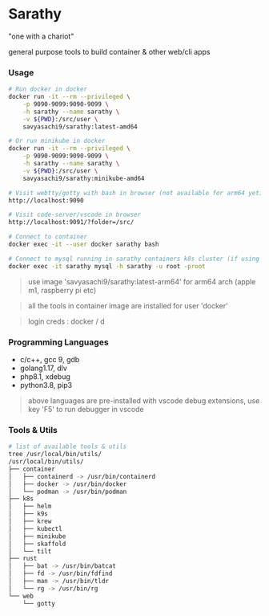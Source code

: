 # Sarathy
"one with a chariot"

general purpose tools to build container & other web/cli apps

### Usage
```bash
# Run docker in docker
docker run -it --rm --privileged \
    -p 9090-9099:9090-9099 \
    -h sarathy --name sarathy \
    -v ${PWD}:/src/user \
    savyasachi9/sarathy:latest-amd64

# Or run minikube in docker
docker run -it --rm --privileged \
    -p 9090-9099:9090-9099 \
    -h sarathy --name sarathy \
    -v ${PWD}:/src/user \
    savyasachi9/sarathy:minikube-amd64

# Visit webtty/gotty with bash in browser (not available for arm64 yet)
http://localhost:9090

# Visit code-server/vscode in browser
http://localhost:9091/?folder=/src/

# Connect to container
docker exec -it --user docker sarathy bash

# Connect to mysql running in sarathy containers k8s cluster (if using minikube image)
docker exec -it sarathy mysql -h sarathy -u root -proot
```
> use image 'savyasachi9/sarathy:latest-arm64' for arm64 arch (apple m1, raspberry pi etc)

> all the tools in container image are installed for user 'docker'

> login creds : docker / d

### Programming Languages
- c/c++, gcc 9, gdb
- golang1.17, dlv
- php8.1, xdebug
- python3.8, pip3

> above languages are pre-installed with vscode debug extensions, use key 'F5' to run debugger in vscode


### Tools & Utils
```bash
# list of available tools & utils
tree /usr/local/bin/utils/
/usr/local/bin/utils/
├── container
│   ├── containerd -> /usr/bin/containerd
│   ├── docker -> /usr/bin/docker
│   └── podman -> /usr/bin/podman
├── k8s
│   ├── helm
│   ├── k9s
│   ├── krew
│   ├── kubectl
│   ├── minikube
│   ├── skaffold
│   └── tilt
├── rust
│   ├── bat -> /usr/bin/batcat
│   ├── fd -> /usr/bin/fdfind
│   ├── man -> /usr/bin/tldr
│   └── rg -> /usr/bin/rg
└── web
    └── gotty
```
